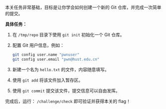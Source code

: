 本关任务非常基础，目标是让你学会如何创建一个新的 Git 仓库，并完成一次简单的提交。

**具体任务：**

1. 在 `/tmp/repo` 目录下使用 `git init` 初始化一个 Git 仓库。

2. 配置 Git 用户信息，例如：

   ```bash
   git config user.name "pwnuser"
   git config user.email "pwn@hust.edu.cn"
   ```

3. 新建一个名为 `hello.txt` 的文件，内容随意填写。

4. 使用 `git add` 将该文件加入暂存区。

5. 使用 `git commit` 提交该文件，提交信息可以自由发挥。

完成后，运行： `/challenge/check` 即可验证并获得本关的 flag！

